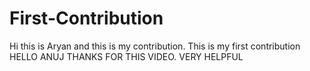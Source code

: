 # First-Contribution
Hi this is Aryan and this is my contribution.
This is my first contribution
 HELLO ANUJ THANKS FOR THIS VIDEO. VERY HELPFUL

